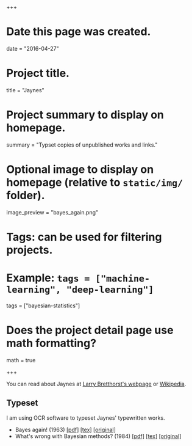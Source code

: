 +++
# Date this page was created.
date = "2016-04-27"

# Project title.
title = "Jaynes"

# Project summary to display on homepage.
summary = "Typset copies of unpublished works and links."

# Optional image to display on homepage (relative to `static/img/` folder).
image_preview = "bayes_again.png"

# Tags: can be used for filtering projects.
# Example: `tags = ["machine-learning", "deep-learning"]`
tags = ["bayesian-statistics"]

# Does the project detail page use math formatting?
math = true

+++

You can read about Jaynes at [Larry Bretthorst's webpage](https://bayes.wustl.edu/etj/etj.html) or [Wikipedia](https://en.wikipedia.org/wiki/Edwin_Thompson_Jaynes).

## Typeset

I am using OCR software to typeset Jaynes' typewritten works.

* Bayes again! (1963) [[pdf]](https://github.com/andrewfowlie/website/raw/master/content/resources/bayes_again.pdf) [[tex]](https://github.com/andrewfowlie/website/raw/master/content/resources/bayes_again.tex) [[original]](https://bayes.wustl.edu/etj/articles/bayes.again.pdf)
* What's wrong with Bayesian methods? (1984) [[pdf]](https://github.com/andrewfowlie/website/raw/master/content/resources/whats_wrong.pdf) [[tex]](https://github.com/andrewfowlie/website/raw/master/content/resources/whats_wrong.tex) [[original]](https://bayes.wustl.edu/etj/articles/bayesian.methods.pdf)
